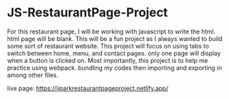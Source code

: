 # JS-RestaurantPage-Project


For this restaurant page, I will be working with javascript to write the html. html page will be blank. This will be a fun project as I always wanted to build some sort of restaurant website.  This project will focus on using tabs to switch between home, menu, and contact pages. only one page will display when a button is clicked on.  Most importantly, this project is to help me practice using webpack. bundling my codes then importing and exporting in among other files. 

live page: https://jiparkrestaurantpageproject.netlify.app/